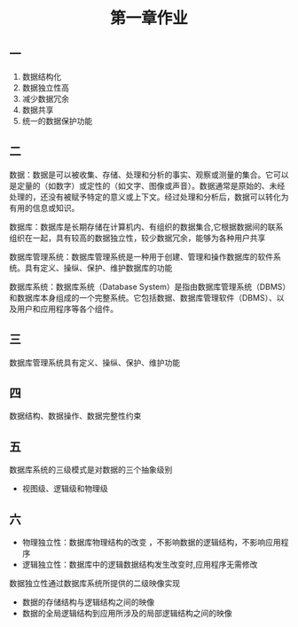 <h1 align="center">第一章作业</h1>

## 一
1. 数据结构化
2. 数据独立性高
3. 减少数据冗余
4. 数据共享
5. 统一的数据保护功能

## 二
数据：数据是可以被收集、存储、处理和分析的事实、观察或测量的集合。它可以是定量的（如数字）或定性的（如文字、图像或声音）。数据通常是原始的、未经处理的，还没有被赋予特定的意义或上下文。经过处理和分析后，数据可以转化为有用的信息或知识。

数据库：数据库是长期存储在计算机内、有组织的数据集合,它根据数据间的联系组织在一起，具有较高的数据独立性，较少数据冗余，能够为各种用户共享 

数据库管理系统：数据库管理系统是一种用于创建、管理和操作数据库的软件系统。具有定义、操纵、保护、维护数据库的功能

数据库系统：数据库系统（Database System）是指由数据库管理系统（DBMS）和数据库本身组成的一个完整系统。它包括数据、数据库管理软件（DBMS）、以及用户和应用程序等各个组件。

## 三
数据库管理系统具有定义、操纵、保护、维护功能

## 四
数据结构、数据操作、数据完整性约束

## 五
数据库系统的三级模式是对数据的三个抽象级别
- 视图级、逻辑级和物理级 

## 六
- 物理独立性：数据库物理结构的改变 ，不影响数据的逻辑结构，不影响应用程序
- 逻辑独立性：数据库中的逻辑数据结构发生改变时,应用程序无需修改 

数据独立性通过数据库系统所提供的二级映像实现
- 数据的存储结构与逻辑结构之间的映像
- 数据的全局逻辑结构到应用所涉及的局部逻辑结构之间的映像  




